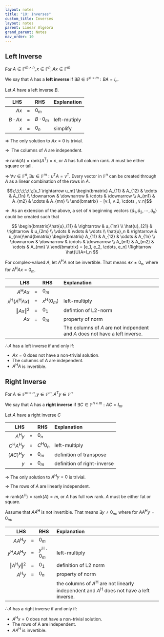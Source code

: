 ```yaml
---
layout: notes
title: "10: Inverses"
custom_title: Inverses
layout: notes
parent: Linear Algebra
grand_parent: Notes
nav_order: 10
---
```


## Left Inverse

For $A\in\mathbb{F}^{m\times n}, x\in \mathbb{F}^n, Ax\in\mathbb{F}^m$

We say that $A$ has a **left inverse** if $\exists B\in\mathbb{F}^{n\times m} : BA=I_n$.

Let $A$ have a left inverse $B$.

|LHS||RHS|Explanation|
|--:|:-:|:--|:--|
|$Ax$|$=$|$0_m$||
$\;B\cdot Ax$|$=$|$B\cdot0_m$|left-mutiply|
|$x$|$=$|$0_n$|simplify|

$\Longrightarrow$ The only solution to $Ax=0$ is trivial.

$\Longrightarrow\;$ The columns of $A$ are independent.

$\Longrightarrow\; \mathrm{rank}(A) = \mathrm{rank}(A^\mathrm{T}) = n$, or $A$ has full column rank. $A$ must be either square or tall.

$\Longrightarrow\; \forall v\in \mathbb{F}^n, \exists u\in \mathbb{F}^m : u^\mathrm{T}A=v^\mathrm{T}$. Every vector in $\mathbb{F}^n$ can be created through $A$ as a linear combination of the rows in $A$.

$$\;\;\;\;\;\;\;\;[u_1 \rightarrow u_m] \begin{bmatrix} A_{11} & A_{12} & \cdots & A_{1n} \\ \downarrow & \downarrow & \cdots & \downarrow \\ A_{m1} & A_{m2} & \cdots & A_{mn} \\ \end{bmatrix} = [v_1, v_2, \cdots , v_n]$$

$\Longrightarrow\;$ As an extension of the above, a set of $n$ beginning vectors $\{\hat{u}_1, \hat{u}_2, \cdots, \hat{u}_n\}$ could be created such that 

$$ \begin{bmatrix}\hat{u}_{11} & \rightarrow & u_{1m} \\ \hat{u}_{21} & \rightarrow & u_{2m} \\ \vdots & \vdots & \vdots \\ \hat{u}_n & \rightarrow & u_{nm}\end{bmatrix} \begin{bmatrix} A_{11} & A_{12} & \cdots & A_{1n} \\ \downarrow & \downarrow & \cdots & \downarrow \\ A_{m1} & A_{m2} & \cdots & A_{mn} \\ \end{bmatrix} = [e_1, e_2, \cdots, e_n] \Rightarrow \hat{U}A=I_n $$

For complex-valued $A$, let $A^\mathrm{H}A$ not be invertible. That means $\exists x\neq 0_n$, where for $A^\mathrm{H}Ax=0_m$,

|LHS||RHS|Explanation|
|--:|:-:|:--|:--|
|$A^\mathrm{H}Ax$|$=$|$0_m$||
|$x^\mathrm{H}(A^\mathrm{H}Ax)$|$=$|$x^\mathrm{H}(0_m)$|left-multiply|
|$\Vert Ax \Vert^2$|$=$|$0_1$|defintion of L2-norm|
|$Ax$|$=$|$0_m$|property of norm|
||||The columns of $A$ are not indpendent and $A$ does not have a left inverse.

$\therefore A$ has a left inverse if and only if:
- $Ax=0$ does not have a non-trivial solution.
- The columns of A are independent.
- $A^\mathrm{H}A$ is invertible.

## Right Inverse

For $A\in\mathbb{F}^{m\times n}, y\in \mathbb{F}^m, A^\mathrm{T}y\in\mathbb{F}^n$

We say that $A$ has a **right inverse** if $\exists C\in\mathbb{F}^{n\times m} : AC=I_m$.

Let $A$ have a right inverse $C$

|LHS||RHS|Explanation|
|--:|:-:|:--|:--|
|$A^\mathrm{H}y$|$=$|$0_n$||
|$\;C^\mathrm{H}A^\mathrm{H}y$|$=$|$C^\mathrm{H}0_n$|left-multiply|
|$(AC)^\mathrm{H}y$|$=$|$0_m$|definition of transpose|
|$y$|$=$|$0_m$|definition of right-inverse|

$\Longrightarrow$ The only solution to $A^\mathrm{H}y=0$ is trivial.

$\Longrightarrow$ The rows of $A$ are linearly independent.

$\Longrightarrow$ $\mathrm{rank}(A^\mathrm{H}) = \mathrm{rank}(A)=m$, or $A$ has full row rank. $A$ must be either fat or square.

Assume that $AA^\mathrm{H}$ is not invertible. That means $\exists y \neq 0_m$, where for $AA^\mathrm{H}y=0_m$,

|LHS||RHS|Explanation|
|--:|:-:|:--|:--|
|$AA^\mathrm{H}y$|$=$|$0_m$||
|$y^\mathrm{H}AA^\mathrm{H}y$|$=$|$y^\mathrm{H}\cdot 0_m$|left-multiply|
|$\Vert A^\mathrm{H}y \Vert^2$|$=$|$0_1$|definition of L2 norm|
|$A^\mathrm{H}y$|$=$|$0_n$|property of norm|
||||the columns of $A^\mathrm{H}$ are not linearly independent and $A^\mathrm{H}$ does not have a left inverse.|

$\therefore A$ has a right inverse if and only if:
- $A^\mathrm{H}x=0$ does not have a non-trivial solution.
- The rows of A are independent.
- $AA^\mathrm{H}$ is invertible.